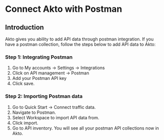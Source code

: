 # Connect Akto with Postman

## Introduction

Akto gives you ability to add API data through postman integration. If you have a postman collection, follow the steps below to add API data to Akto:

### Step 1: Integrating Postman

1. Go to My accounts -> Settings -> Integrations
2. Click on API management -> Postman
3. Add your Postman API key
4. Click save.

### Step 2: Importing Postman data

1. Go to Quick Start -> Connect traffic data.
2. Navigate to Postman.
3. Select Workspace to import API data from.
4. Click import.
5. Go to API inventory. You will see all your postman API collections now in Akto.
